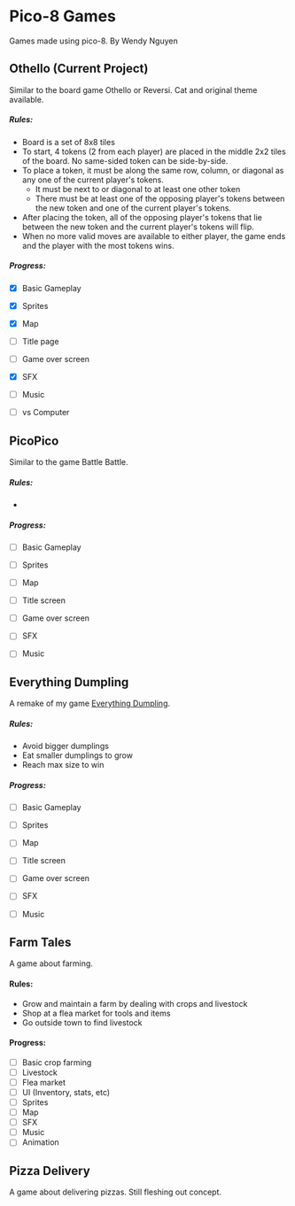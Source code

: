 # Pico-8 Games
Games made using pico-8. By Wendy Nguyen


## Othello (Current Project)
Similar to the board game Othello or Reversi. Cat and original theme available.
#####   Rules:
   * Board is a set of 8x8 tiles
   * To start, 4 tokens (2 from each player) are placed in the middle 2x2 tiles of the board. No same-sided token can be side-by-side.
   * To place a token, it must be along the same row, column, or diagonal as any one of the current player's tokens.
       * It must be next to or diagonal to at least one other token
       * There must be at least one of the opposing player's tokens between the new token and one of the current player's tokens.
   * After placing the token, all of the opposing player's tokens that lie between the new token and the current player's tokens will flip.
   * When no more valid moves are available to either player, the game ends and the player with the most tokens wins.
##### Progress:
- [x] Basic Gameplay
- [x] Sprites
- [x] Map
- [ ] Title page
- [ ] Game over screen
- [x] SFX
- [ ] Music
- [ ] vs Computer


## PicoPico
Similar to the game Battle Battle.
#####   Rules:
   * 
##### Progress: 
- [ ] Basic Gameplay
- [ ] Sprites
- [ ] Map
- [ ] Title screen
- [ ] Game over screen
- [ ] SFX
- [ ] Music


## Everything Dumpling
A remake of my game [Everything Dumpling](https://scratch.mit.edu/projects/124751501/).
#####   Rules:
   * Avoid bigger dumplings
   * Eat smaller dumplings to grow
   * Reach max size to win
##### Progress: 
- [ ] Basic Gameplay
- [ ] Sprites
- [ ] Map
- [ ] Title screen
- [ ] Game over screen
- [ ] SFX
- [ ] Music


## Farm Tales
A game about farming.
#### Rules:
   * Grow and maintain a farm by dealing with crops and livestock
   * Shop at a flea market for tools and items
   * Go outside town to find livestock
#### Progress:
- [ ] Basic crop farming
- [ ] Livestock
- [ ] Flea market
- [ ] UI (Inventory, stats, etc)
- [ ] Sprites
- [ ] Map
- [ ] SFX
- [ ] Music
- [ ] Animation

## Pizza Delivery
A game about delivering pizzas. Still fleshing out concept.

